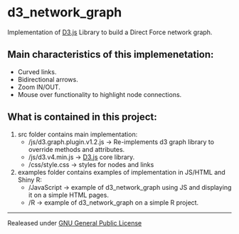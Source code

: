 # d3_network_graph
Implementation of [D3.js](https://d3js.org/) Library to build a Direct Force network graph.

Main characteristics of this implemenetation:
------------------

*  Curved links.
*  Bidirectional arrows.
*  Zoom IN/OUT.
*  Mouse over functionality to highlight node connections.

What is contained in this project:
------------------

1. src folder contains main implementation:
   *  /js/d3.graph.plugin.v1.2.js -> Re-implements d3 graph library to override methods and attributes.
   *  /js/d3.v4.min.js -> [D3.js](https://d3js.org/) core library.
   *  /css/style.css -> styles for nodes and links
2. examples folder contains examples of implementation in JS/HTML and Shiny R:
   *  /JavaScript -> example of d3_network_graph using JS and displaying it on a simple HTML pages.
   *  /R -> example of d3_network_graph on a simple R project.

------------------
Realeased under <a href="https://opensource.org/licenses/GPL-3.0">GNU General Public License
